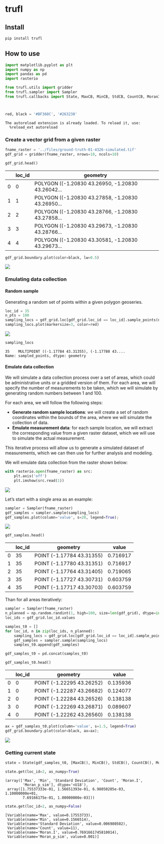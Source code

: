 # trufl


<!-- WARNING: THIS FILE WAS AUTOGENERATED! DO NOT EDIT! -->

## Install

``` sh
pip install trufl
```

## How to use

``` python
import matplotlib.pyplot as plt
import numpy as np
import pandas as pd
import rasterio

from trufl.utils import gridder
from trufl.sampler import Sampler
from trufl.callbacks import State, MaxCB, MinCB, StdCB, CountCB, MoranICB



red, black = '#BF360C', '#263238'
```

    The autoreload extension is already loaded. To reload it, use:
      %reload_ext autoreload

### Create a vector grid from a given raster

``` python
fname_raster = '../files/ground-truth-01-4326-simulated.tif'
gdf_grid = gridder(fname_raster, nrows=10, ncols=10)
```

``` python
gdf_grid.head()
```

<div>

<div>
<style scoped>
    .dataframe tbody tr th:only-of-type {
        vertical-align: middle;
    }
&#10;    .dataframe tbody tr th {
        vertical-align: top;
    }
&#10;    .dataframe thead th {
        text-align: right;
    }
</style>

|     | loc_id | geometry                                          |
|-----|--------|---------------------------------------------------|
| 0   | 0      | POLYGON ((-1.20830 43.26950, -1.20830 43.26042... |
| 1   | 1      | POLYGON ((-1.20830 43.27858, -1.20830 43.26950... |
| 2   | 2      | POLYGON ((-1.20830 43.28766, -1.20830 43.27858... |
| 3   | 3      | POLYGON ((-1.20830 43.29673, -1.20830 43.28766... |
| 4   | 4      | POLYGON ((-1.20830 43.30581, -1.20830 43.29673... |

</div>

</div>

``` python
gdf_grid.boundary.plot(color=black, lw=0.5)
```

![](index_files/figure-commonmark/cell-5-output-1.png)

### Emulating data collection

#### Random sample

Generating a random set of points within a given polygon geoseries.

``` python
loc_id = 35
n_pts = 100
sampling_locs = gdf_grid.loc[gdf_grid.loc_id == loc_id].sample_points(n_pts)
sampling_locs.plot(markersize=3, color=red)
```

![](index_files/figure-commonmark/cell-6-output-1.png)

``` python
sampling_locs
```

    35    MULTIPOINT ((-1.17784 43.31355), (-1.17780 43....
    Name: sampled_points, dtype: geometry

#### Emulate data collection

We will simulate a data collection process over a set of areas, which
could be administrative units or a gridded version of them. For each
area, we will specify the number of measurements to be taken, which we
will simulate by generating random numbers between 1 and 100.

For each area, we will follow the following steps:

- **Generate random sample locations**: we will create a set of random
  coordinates within the bounds of the area, where we will simulate the
  collection of data.
- **Emulate measurement data**: for each sample location, we will
  extract the corresponding value from a given raster dataset, which we
  will use to simulate the actual measurement.

This iterative process will allow us to generate a simulated dataset of
measurements, which we can then use for further analysis and modeling.

We will emulate data collection from the raster shown below:

``` python
with rasterio.open(fname_raster) as src:
    plt.axis('off')
    plt.imshow(src.read(1))
```

![](index_files/figure-commonmark/cell-8-output-1.png)

Let’s start with a single area as an example:

``` python
sampler = Sampler(fname_raster)
gdf_samples = sampler.sample(sampling_locs)
gdf_samples.plot(column='value', s=20, legend=True);
```

![](index_files/figure-commonmark/cell-9-output-1.png)

``` python
gdf_samples.head()
```

<div>

<div>
<style scoped>
    .dataframe tbody tr th:only-of-type {
        vertical-align: middle;
    }
&#10;    .dataframe tbody tr th {
        vertical-align: top;
    }
&#10;    .dataframe thead th {
        text-align: right;
    }
</style>

|     | loc_id | geometry                  | value    |
|-----|--------|---------------------------|----------|
| 0   | 35     | POINT (-1.17784 43.31355) | 0.716917 |
| 1   | 35     | POINT (-1.17780 43.31351) | 0.716917 |
| 2   | 35     | POINT (-1.17764 43.31405) | 0.719065 |
| 3   | 35     | POINT (-1.17727 43.30731) | 0.603759 |
| 4   | 35     | POINT (-1.17717 43.30703) | 0.603759 |

</div>

</div>

Than for all areas iteratively:

``` python
sampler = Sampler(fname_raster)
n_planned = np.random.randint(1, high=100, size=len(gdf_grid), dtype=int)
loc_ids = gdf_grid.loc_id.values

samples_t0 = []
for loc_id, n in zip(loc_ids, n_planned):    
    sampling_locs = gdf_grid.loc[gdf_grid.loc_id == loc_id].sample_points(n)
    gdf_samples = sampler.sample(sampling_locs)
    samples_t0.append(gdf_samples)

gdf_samples_t0 = pd.concat(samples_t0)
```

``` python
gdf_samples_t0.head()
```

<div>

<div>
<style scoped>
    .dataframe tbody tr th:only-of-type {
        vertical-align: middle;
    }
&#10;    .dataframe tbody tr th {
        vertical-align: top;
    }
&#10;    .dataframe thead th {
        text-align: right;
    }
</style>

|     | loc_id | geometry                  | value    |
|-----|--------|---------------------------|----------|
| 0   | 0      | POINT (-1.22295 43.26252) | 0.135936 |
| 1   | 0      | POINT (-1.22287 43.26682) | 0.124077 |
| 2   | 0      | POINT (-1.22284 43.26526) | 0.138138 |
| 3   | 0      | POINT (-1.22269 43.26871) | 0.089607 |
| 4   | 0      | POINT (-1.22262 43.26560) | 0.138138 |

</div>

</div>

``` python
ax = gdf_samples_t0.plot(column='value', s=1.5, legend=True)
gdf_grid.boundary.plot(color=black, ax=ax);
```

![](index_files/figure-commonmark/cell-13-output-1.png)

### Getting current state

``` python
state = State(gdf_samples_t0, [MaxCB(), MinCB(), StdCB(), CountCB(), MoranICB(k=5)])
```

``` python
state.get(loc_id=2, as_numpy=True)
```

    (array(['Max', 'Min', 'Standard Deviation', 'Count', 'Moran.I',
            'Moran_p_sim'], dtype='<U18'),
     array([1.75537333e-01, 1.56651393e-01, 6.98050205e-03, 1.10000000e+01,
            7.69166175e-01, 1.00000000e-03]))

``` python
state.get(loc_id=2, as_numpy=False)
```

    [Variable(name='Max', value=0.17553733),
     Variable(name='Min', value=0.1566514),
     Variable(name='Standard Deviation', value=0.006980502),
     Variable(name='Count', value=11),
     Variable(name='Moran.I', value=0.7691661745810014),
     Variable(name='Moran_p_sim', value=0.001)]
